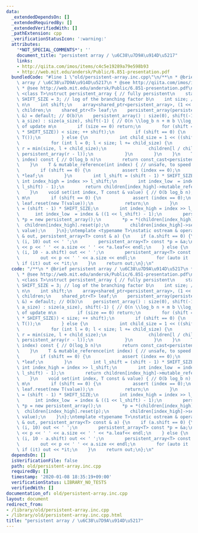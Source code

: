 ```yaml
---
data:
  _extendedDependsOn: []
  _extendedRequiredBy: []
  _extendedVerifiedWith: []
  _pathExtension: cpp
  _verificationStatusIcon: ':warning:'
  attributes:
    '*NOT_SPECIAL_COMMENTS*': ''
    document_title: "persistent array / \u6C38\u7D9A\u914D\u5217"
    links:
    - http://qiita.com/imos/items/c4c5e19289a79e598b93
    - http://web.mit.edu/andersk/Public/6.851-presentation.pdf
  bundledCode: "#line 1 \"old/persistent-array.inc.cpp\"\n/**\n * @brief persistent\
    \ array / \u6C38\u7D9A\u914D\u5217\n * @see http://qiita.com/imos/items/c4c5e19289a79e598b93\n\
    \ * @see http://web.mit.edu/andersk/Public/6.851-presentation.pdf\n */\ntemplate\
    \ <class T>\nstruct persistent_array { // fully persistent\n    static const int\
    \ SHIFT_SIZE = 3; // log of the branching factor b\n    int size; // the size\
    \ n\n    int shift;\n    array<shared_ptr<persistent_array>, (1 << SHIFT_SIZE)>\
    \ children;\n    shared_ptr<T> leaf;\n    persistent_array(persistent_array const\
    \ &) = default; // O(b)\n    persistent_array() : size(0), shift(-1) {}\n    persistent_array(int\
    \ a_size) : size(a_size), shift(-1) { // O(n \\log_b n + m b \\log_b n) for number\
    \ of update m\n        if (size == 0) return;\n        for (shift = 0; (1 << (shift\
    \ * SHIFT_SIZE)) < size; ++ shift);\n        if (shift == 0) {\n            leaf.reset(new\
    \ T());\n        } else {\n            int child_size = 1 << ((shift - 1) * SHIFT_SIZE);\n\
    \            for (int l = 0; l < size; l += child_size) {\n                int\
    \ r = min(size, l + child_size);\n                children[l / child_size].reset(new\
    \ persistent_array(r - l));\n            }\n        }\n    }\n    T const & get(int\
    \ index) const { // O(log_b n)\n        return const_cast<persistent_array *>(this)->mutable_reference(index);\n\
    \    }\n    T & mutable_reference(int index) { // unsafe, to speed up initialization\n\
    \        if (shift == 0) {\n            assert (index == 0);\n            return\
    \ *leaf;\n        }\n        int l_shift = (shift - 1) * SHIFT_SIZE;\n       \
    \ int index_high = index >> l_shift;\n        int index_low  = index & ((1 <<\
    \ l_shift) - 1);\n        return children[index_high]->mutable_reference(index_low);\n\
    \    }\n    void set(int index, T const & value) { // O(b log_b n), increment\
    \ m\n        if (shift == 0) {\n            assert (index == 0);\n           \
    \ leaf.reset(new T(value));\n            return;\n        }\n        int l_shift\
    \ = (shift - 1) * SHIFT_SIZE;\n        int index_high = index >> l_shift;\n  \
    \      int index_low  = index & ((1 << l_shift) - 1);\n        persistent_array\
    \ *p = new persistent_array();\n        *p = *(children[index_high]);\n      \
    \  children[index_high].reset(p);\n        children[index_high]->set(index_low,\
    \ value);\n    }\n};\ntemplate <typename T>\nstatic ostream & operator << (ostream\
    \ & out, persistent_array<T> const & a) {\n    if (a.shift == 0) {\n        repeat\
    \ (i, 10) out << ' ';\n        persistent_array<T> const *p = &a;\n        out\
    \ << p << ' ' << a.size << ' ' << *a.leaf<< endl;\n    } else {\n        repeat\
    \ (i, 10 - a.shift) out << ' ';\n        persistent_array<T> const *p = &a;\n\
    \        out << p << ' ' << a.size << endl;\n        for (auto it : a.children)\
    \ if (it) out << *it;\n    }\n    return out;\n};\n"
  code: "/**\n * @brief persistent array / \u6C38\u7D9A\u914D\u5217\n * @see http://qiita.com/imos/items/c4c5e19289a79e598b93\n\
    \ * @see http://web.mit.edu/andersk/Public/6.851-presentation.pdf\n */\ntemplate\
    \ <class T>\nstruct persistent_array { // fully persistent\n    static const int\
    \ SHIFT_SIZE = 3; // log of the branching factor b\n    int size; // the size\
    \ n\n    int shift;\n    array<shared_ptr<persistent_array>, (1 << SHIFT_SIZE)>\
    \ children;\n    shared_ptr<T> leaf;\n    persistent_array(persistent_array const\
    \ &) = default; // O(b)\n    persistent_array() : size(0), shift(-1) {}\n    persistent_array(int\
    \ a_size) : size(a_size), shift(-1) { // O(n \\log_b n + m b \\log_b n) for number\
    \ of update m\n        if (size == 0) return;\n        for (shift = 0; (1 << (shift\
    \ * SHIFT_SIZE)) < size; ++ shift);\n        if (shift == 0) {\n            leaf.reset(new\
    \ T());\n        } else {\n            int child_size = 1 << ((shift - 1) * SHIFT_SIZE);\n\
    \            for (int l = 0; l < size; l += child_size) {\n                int\
    \ r = min(size, l + child_size);\n                children[l / child_size].reset(new\
    \ persistent_array(r - l));\n            }\n        }\n    }\n    T const & get(int\
    \ index) const { // O(log_b n)\n        return const_cast<persistent_array *>(this)->mutable_reference(index);\n\
    \    }\n    T & mutable_reference(int index) { // unsafe, to speed up initialization\n\
    \        if (shift == 0) {\n            assert (index == 0);\n            return\
    \ *leaf;\n        }\n        int l_shift = (shift - 1) * SHIFT_SIZE;\n       \
    \ int index_high = index >> l_shift;\n        int index_low  = index & ((1 <<\
    \ l_shift) - 1);\n        return children[index_high]->mutable_reference(index_low);\n\
    \    }\n    void set(int index, T const & value) { // O(b log_b n), increment\
    \ m\n        if (shift == 0) {\n            assert (index == 0);\n           \
    \ leaf.reset(new T(value));\n            return;\n        }\n        int l_shift\
    \ = (shift - 1) * SHIFT_SIZE;\n        int index_high = index >> l_shift;\n  \
    \      int index_low  = index & ((1 << l_shift) - 1);\n        persistent_array\
    \ *p = new persistent_array();\n        *p = *(children[index_high]);\n      \
    \  children[index_high].reset(p);\n        children[index_high]->set(index_low,\
    \ value);\n    }\n};\ntemplate <typename T>\nstatic ostream & operator << (ostream\
    \ & out, persistent_array<T> const & a) {\n    if (a.shift == 0) {\n        repeat\
    \ (i, 10) out << ' ';\n        persistent_array<T> const *p = &a;\n        out\
    \ << p << ' ' << a.size << ' ' << *a.leaf<< endl;\n    } else {\n        repeat\
    \ (i, 10 - a.shift) out << ' ';\n        persistent_array<T> const *p = &a;\n\
    \        out << p << ' ' << a.size << endl;\n        for (auto it : a.children)\
    \ if (it) out << *it;\n    }\n    return out;\n};\n"
  dependsOn: []
  isVerificationFile: false
  path: old/persistent-array.inc.cpp
  requiredBy: []
  timestamp: '2020-01-08 18:35:19+09:00'
  verificationStatus: LIBRARY_NO_TESTS
  verifiedWith: []
documentation_of: old/persistent-array.inc.cpp
layout: document
redirect_from:
- /library/old/persistent-array.inc.cpp
- /library/old/persistent-array.inc.cpp.html
title: "persistent array / \u6C38\u7D9A\u914D\u5217"
---
```

